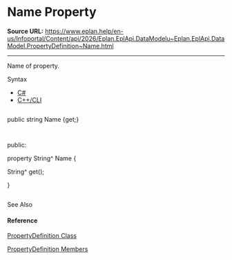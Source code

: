 # Name Property

**Source URL:** https://www.eplan.help/en-us/Infoportal/Content/api/2026/Eplan.EplApi.DataModelu~Eplan.EplApi.DataModel.PropertyDefinition~Name.html

---

Name of property.

Syntax

- [C#](#i-syntax-CS)
- [C++/CLI](#i-syntax-CPP2005)

```
```
public string Name {get;}
```
```

```
```
public:
property String^ Name {
   String^ get();
}
```
```



See Also

#### Reference

[PropertyDefinition Class](Eplan.EplApi.DataModelu~Eplan.EplApi.DataModel.PropertyDefinition.html)
  
[PropertyDefinition Members](Eplan.EplApi.DataModelu~Eplan.EplApi.DataModel.PropertyDefinition_members.html)